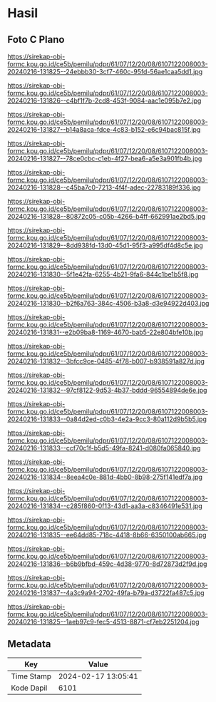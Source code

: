 # Hasil

## Foto C Plano

https://sirekap-obj-formc.kpu.go.id/ce5b/pemilu/pdpr/61/07/12/20/08/6107122008003-20240216-131825--24ebbb30-3cf7-460c-95fd-56ae1caa5dd1.jpg

https://sirekap-obj-formc.kpu.go.id/ce5b/pemilu/pdpr/61/07/12/20/08/6107122008003-20240216-131826--c4bf1f7b-2cd8-453f-9084-aac1e095b7e2.jpg

https://sirekap-obj-formc.kpu.go.id/ce5b/pemilu/pdpr/61/07/12/20/08/6107122008003-20240216-131827--b14a8aca-fdce-4c83-b152-e6c94bac815f.jpg

https://sirekap-obj-formc.kpu.go.id/ce5b/pemilu/pdpr/61/07/12/20/08/6107122008003-20240216-131827--78ce0cbc-c1eb-4f27-bea6-a5e3a901fb4b.jpg

https://sirekap-obj-formc.kpu.go.id/ce5b/pemilu/pdpr/61/07/12/20/08/6107122008003-20240216-131828--c45ba7c0-7213-4f4f-adec-22783189f336.jpg

https://sirekap-obj-formc.kpu.go.id/ce5b/pemilu/pdpr/61/07/12/20/08/6107122008003-20240216-131828--80872c05-c05b-4266-b4ff-662991ae2bd5.jpg

https://sirekap-obj-formc.kpu.go.id/ce5b/pemilu/pdpr/61/07/12/20/08/6107122008003-20240216-131829--8dd938fd-13d0-45d1-95f3-a995df4d8c5e.jpg

https://sirekap-obj-formc.kpu.go.id/ce5b/pemilu/pdpr/61/07/12/20/08/6107122008003-20240216-131830--5f1e42fa-6255-4b21-9fa6-844c1be1b5f8.jpg

https://sirekap-obj-formc.kpu.go.id/ce5b/pemilu/pdpr/61/07/12/20/08/6107122008003-20240216-131830--b2f6a763-384c-4506-b3a8-d3e94922d403.jpg

https://sirekap-obj-formc.kpu.go.id/ce5b/pemilu/pdpr/61/07/12/20/08/6107122008003-20240216-131831--e2b09ba8-1169-4670-bab5-22e804bfe10b.jpg

https://sirekap-obj-formc.kpu.go.id/ce5b/pemilu/pdpr/61/07/12/20/08/6107122008003-20240216-131832--3bfcc9ce-0485-4f78-b007-b938591a827d.jpg

https://sirekap-obj-formc.kpu.go.id/ce5b/pemilu/pdpr/61/07/12/20/08/6107122008003-20240216-131832--97cf8122-9d53-4b37-bddd-96554894de6e.jpg

https://sirekap-obj-formc.kpu.go.id/ce5b/pemilu/pdpr/61/07/12/20/08/6107122008003-20240216-131833--0a84d2ed-c0b3-4e2a-9cc3-80a112d9b5b5.jpg

https://sirekap-obj-formc.kpu.go.id/ce5b/pemilu/pdpr/61/07/12/20/08/6107122008003-20240216-131833--ccf70c1f-b5d5-49fa-8241-d080fa065840.jpg

https://sirekap-obj-formc.kpu.go.id/ce5b/pemilu/pdpr/61/07/12/20/08/6107122008003-20240216-131834--8eea4c0e-881d-4bb0-8b98-275f141edf7a.jpg

https://sirekap-obj-formc.kpu.go.id/ce5b/pemilu/pdpr/61/07/12/20/08/6107122008003-20240216-131834--c285f860-0f13-43d1-aa3a-c8346491e531.jpg

https://sirekap-obj-formc.kpu.go.id/ce5b/pemilu/pdpr/61/07/12/20/08/6107122008003-20240216-131835--ee64dd85-718c-4418-8b66-6350100ab665.jpg

https://sirekap-obj-formc.kpu.go.id/ce5b/pemilu/pdpr/61/07/12/20/08/6107122008003-20240216-131836--b6b9bfbd-459c-4d38-9770-8d72873d2f9d.jpg

https://sirekap-obj-formc.kpu.go.id/ce5b/pemilu/pdpr/61/07/12/20/08/6107122008003-20240216-131837--4a3c9a94-2702-49fa-b79a-d3722fa487c5.jpg

https://sirekap-obj-formc.kpu.go.id/ce5b/pemilu/pdpr/61/07/12/20/08/6107122008003-20240216-131825--1aeb97c9-fec5-4513-8871-cf7eb2251204.jpg


## Metadata

| Key        | Value               |
| ---------- | ------------------- |
| Time Stamp | 2024-02-17 13:05:41 |
| Kode Dapil | 6101                |



